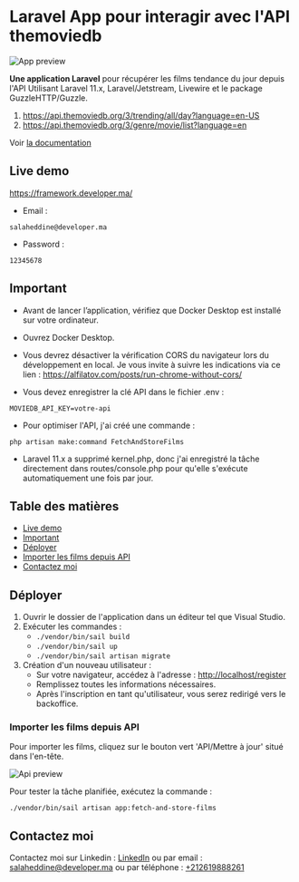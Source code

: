 # Laravel App pour interagir avec l'API themoviedb

![App preview](https://developer.ma/images/goandev-app.png)

**Une application Laravel** pour récupérer les films tendance du jour depuis l'API Utilisant Laravel 11.x, Laravel/Jetstream, Livewire et le package GuzzleHTTP/Guzzle.

1. https://api.themoviedb.org/3/trending/all/day?language=en-US
2. https://api.themoviedb.org/3/genre/movie/list?language=en

Voir [la documentation](https://developer.themoviedb.org/reference/trending-all)

## Live demo

https://framework.developer.ma/

-   Email :

```
salaheddine@developer.ma
```

-   Password :

```
12345678
```

## Important

-   Avant de lancer l’application, vérifiez que Docker Desktop est installé sur votre ordinateur.

-   Ouvrez Docker Desktop.

-   Vous devrez désactiver la vérification CORS du navigateur lors du développement en local. Je vous invite à suivre les indications via ce lien : https://alfilatov.com/posts/run-chrome-without-cors/

-   Vous devez enregistrer la clé API dans le fichier .env :

```
MOVIEDB_API_KEY=votre-api

```

-   Pour optimiser l'API, j'ai créé une commande :

```
php artisan make:command FetchAndStoreFilms
```

-   Laravel 11.x a supprimé kernel.php, donc j'ai enregistré la tâche directement dans routes/console.php pour qu'elle s'exécute automatiquement une fois par jour.

## Table des matières

-   [Live demo](#Live-demo)
-   [Important](#Important)
-   [Déployer](#Déployer)
-   [Importer les films depuis API](#Importer-les-films-depuis-API)
-   [Contactez moi](#Contactez-moi)

## Déployer

1. Ouvrir le dossier de l'application dans un éditeur tel que Visual Studio.
2. Exécuter les commandes :
    - `./vendor/bin/sail build`
    - `./vendor/bin/sail up`
    - `./vendor/bin/sail artisan migrate`
3. Création d'un nouveau utilisateur :
    - Sur votre navigateur, accédez à l'adresse : [http://localhost/register](http://localhost/register)
    - Remplissez toutes les informations nécessaires.
    - Après l'inscription en tant qu'utilisateur, vous serez redirigé vers le backoffice.

### Importer les films depuis API

Pour importer les films, cliquez sur le bouton vert 'API/Mettre à jour' situé dans l'en-tête.

![Api preview](https://developer.ma/images/api-action.png)

Pour tester la tâche planifiée, exécutez la commande :

```
./vendor/bin/sail artisan app:fetch-and-store-films
```

## Contactez moi

Contactez moi sur Linkedin : [LinkedIn](https://www.linkedin.com/in/essbai/) ou par email : [salaheddine@developer.ma](mailto:salaheddine@developer.ma) ou par téléphone : [+212619888261](tel:+212619888261)
